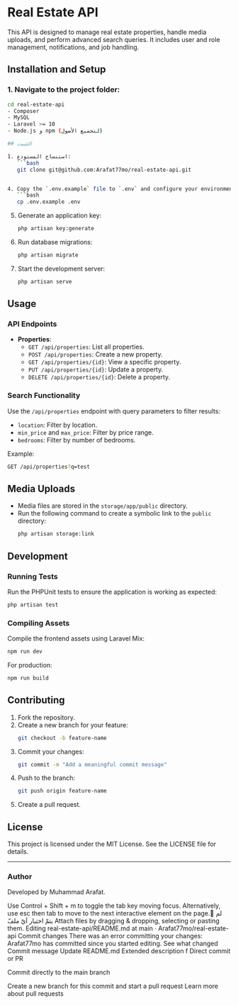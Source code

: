 # Real Estate API

This API is designed to manage real estate properties, handle media uploads, and perform advanced search queries. It includes user and role management, notifications, and job handling.

## Installation and Setup

### 1. Navigate to the project folder:
```bash
cd real-estate-api
- Composer
- MySQL
- Laravel >= 10
- Node.js و npm (لتجميع الأصول)

## التثبيت

1. استنساخ المستودع:
   ```bash
   git clone git@github.com:Arafat77mo/real-estate-api.git


4. Copy the `.env.example` file to `.env` and configure your environment variables:
   ```bash
   cp .env.example .env
   ```

5. Generate an application key:
   ```bash
   php artisan key:generate
   ```

6. Run database migrations:
   ```bash
   php artisan migrate
   ```

7. Start the development server:
   ```bash
   php artisan serve
   ```

## Usage

### API Endpoints

- **Properties**:
    - `GET /api/properties`: List all properties.
    - `POST /api/properties`: Create a new property.
    - `GET /api/properties/{id}`: View a specific property.
    - `PUT /api/properties/{id}`: Update a property.
    - `DELETE /api/properties/{id}`: Delete a property.


### Search Functionality

Use the `/api/properties` endpoint with query parameters to filter results:
- `location`: Filter by location.
- `min_price` and `max_price`: Filter by price range.
- `bedrooms`: Filter by number of bedrooms.

Example:
```bash
GET /api/properties?q=test
```

## Media Uploads

- Media files are stored in the `storage/app/public` directory.
- Run the following command to create a symbolic link to the `public` directory:
  ```bash
  php artisan storage:link
  ```

## Development

### Running Tests

Run the PHPUnit tests to ensure the application is working as expected:
```bash
php artisan test
```

### Compiling Assets

Compile the frontend assets using Laravel Mix:
```bash
npm run dev
```
For production:
```bash
npm run build
```

## Contributing

1. Fork the repository.
2. Create a new branch for your feature:
   ```bash
   git checkout -b feature-name
   ```
3. Commit your changes:
   ```bash
   git commit -m "Add a meaningful commit message"
   ```
4. Push to the branch:
   ```bash
   git push origin feature-name
   ```
5. Create a pull request.

## License

This project is licensed under the MIT License. See the LICENSE file for details.

---

### Author

Developed by Muhammad Arafat.

Use Control + Shift + m to toggle the tab key moving focus. Alternatively, use esc then tab to move to the next interactive element on the page.
ّلم يتمّ اختيار أيّ ملفّ
Attach files by dragging & dropping, selecting or pasting them.
Editing real-estate-api/README.md at main · Arafat77mo/real-estate-api
Commit changes
There was an error committing your changes: Arafat77mo has committed since you started editing. See what changed
Commit message
Update README.md
Extended description
f
Direct commit or PR

Commit directly to the main branch

Create a new branch for this commit and start a pull request Learn more about pull requests

